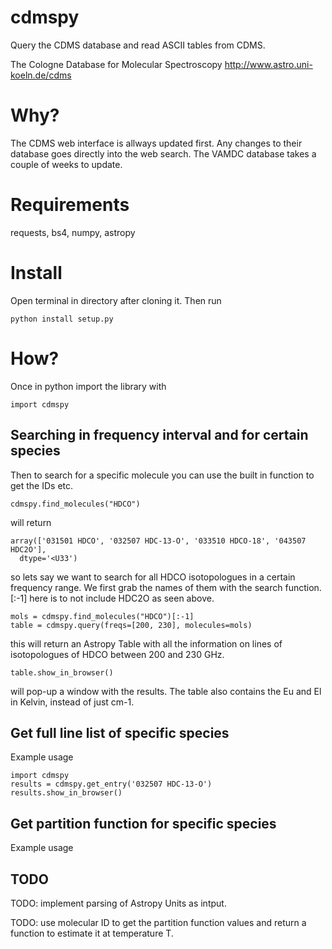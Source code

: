 # cdmspy

Query the CDMS database and read ASCII tables from CDMS.

The Cologne Database for Molecular Spectroscopy
http://www.astro.uni-koeln.de/cdms

# Why?

The CDMS web interface is allways updated first. Any changes to their database goes directly into the web search. The VAMDC database takes a couple of weeks to update.

# Requirements

   requests, bs4, numpy, astropy

# Install

Open terminal in directory after cloning it.
Then run

    python install setup.py


# How?


Once in python import the library with

    import cdmspy


## Searching in frequency interval and for certain species

Then to search for a specific molecule you can use the built in function to get the IDs etc.

    cdmspy.find_molecules("HDCO")

will return 

    array(['031501 HDCO', '032507 HDC-13-O', '033510 HDCO-18', '043507 HDC2O'], 
      dtype='<U33')

so lets say we want to search for all HDCO isotopologues in a certain frequency range. We first grab the names of them with the search function. [:-1] here is to not include HDC2O as seen above.

    mols = cdmspy.find_molecules("HDCO")[:-1]
    table = cdmspy.query(freqs=[200, 230], molecules=mols)

this will return an Astropy Table with all the information on lines of isotopologues of HDCO between 200 and 230 GHz.

    table.show_in_browser()

will pop-up a window with the results. The table also contains the Eu and El in Kelvin, instead of just cm-1. 



## Get full line list of specific species

Example usage

    import cdmspy
    results = cdmspy.get_entry('032507 HDC-13-O')
    results.show_in_browser()


## Get partition function for specific species

Example usage


## TODO

TODO: implement parsing of Astropy Units as intput.

TODO: use molecular ID to get the partition function values and return a function to estimate it at temperature T.

